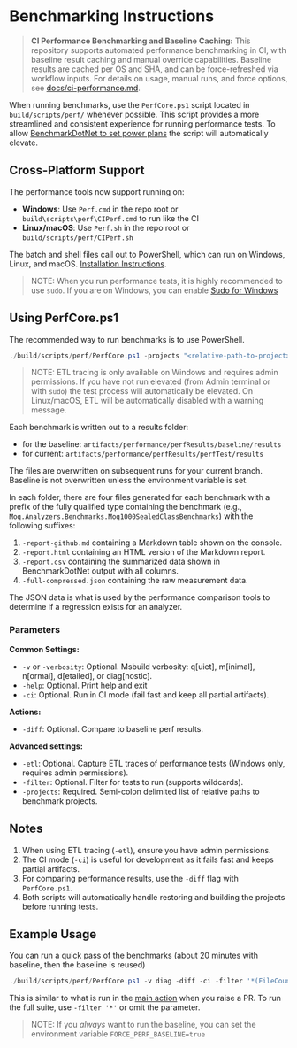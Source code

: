 # Benchmarking Instructions

> **CI Performance Benchmarking and Baseline Caching:**
> This repository supports automated performance benchmarking in CI, with baseline result caching and manual override capabilities. Baseline results are cached per OS and SHA, and can be force-refreshed via workflow inputs. For details on usage, manual runs, and force options, see [docs/ci-performance.md](../../../docs/ci-performance.md).

When running benchmarks, use the `PerfCore.ps1` script located in `build/scripts/perf/` whenever possible. This script provides a more streamlined and consistent experience for running performance tests. To allow [BenchmarkDotNet to set power plans](https://mawosoft.github.io/BenchmarkDotNet/articles/configs/powerplans.html) the script will automatically elevate.

## Cross-Platform Support

The performance tools now support running on:

- **Windows**: Use `Perf.cmd` in the repo root or `build\scripts\perf\CIPerf.cmd` to run like the CI
- **Linux/macOS**: Use `Perf.sh` in the repo root or `build/scripts/perf/CIPerf.sh`

The batch and shell files call out to PowerShell, which can run on Windows, Linux, and macOS. [Installation Instructions](https://learn.microsoft.com/en-us/powershell/scripting/install/installing-powershell?view=powershell-7.5).

> NOTE: When you run performance tests, it is highly recommended to use `sudo`. If you are on Windows, you can enable [Sudo for Windows](https://learn.microsoft.com/en-us/windows/advanced-settings/sudo)

## Using PerfCore.ps1

The recommended way to run benchmarks is to use PowerShell.

```powershell
./build/scripts/perf/PerfCore.ps1 -projects "<relative-path-to-project>" [-filter "<test-filter>"] [-etl] [-ci] [-diff] [-v <verbosity>]
```

> NOTE: ETL tracing is only available on Windows and requires admin permissions. If you have not run elevated (from Admin terminal or with `sudo`) the test process will automatically be elevated. On Linux/macOS, ETL will be automatically disabled with a warning message.

Each benchmark is written out to a results folder:

- for the baseline: `artifacts/performance/perfResults/baseline/results`
- for current: `artifacts/performance/perfResults/perfTest/results`

The files are overwritten on subsequent runs for your current branch. Baseline is not overwritten unless the environment variable is set.

In each folder, there are four files generated for each benchmark with a prefix of the fully qualified type containing the benchmark (e.g., `Moq.Analyzers.Benchmarks.Moq1000SealedClassBenchmarks`) with the following suffixes:

1. `-report-github.md` containing a Markdown table shown on the console.
1. `-report.html` containing an HTML version of the Markdown report.
1. `-report.csv` containing the summarized data shown in BenchmarkDotNet output with all columns.
1. `-full-compressed.json` containing the raw measurement data.

The JSON data is what is used by the performance comparison tools to determine if a regression exists for an analyzer.

### Parameters

**Common Settings:**

- `-v` or `-verbosity`: Optional. Msbuild verbosity: q[uiet], m[inimal], n[ormal], d[etailed], or diag[nostic].
- `-help`: Optional. Print help and exit
- `-ci`: Optional. Run in CI mode (fail fast and keep all partial artifacts).

**Actions:**

- `-diff`: Optional. Compare to baseline perf results.

**Advanced settings:**

- `-etl`: Optional. Capture ETL traces of performance tests (Windows only, requires admin permissions).
- `-filter`: Optional. Filter for tests to run (supports wildcards).
- `-projects`: Required. Semi-colon delimited list of relative paths to benchmark projects.

## Notes

1. When using ETL tracing (`-etl`), ensure you have admin permissions.
2. The CI mode (`-ci`) is useful for development as it fails fast and keeps partial artifacts.
3. For comparing performance results, use the `-diff` flag with `PerfCore.ps1`.
4. Both scripts will automatically handle restoring and building the projects before running tests.

## Example Usage

You can run a quick pass of the benchmarks (about 20 minutes with baseline, then the baseline is reused)

```powershell
./build/scripts/perf/PerfCore.ps1 -v diag -diff -ci -filter '*(FileCount: 1)'
```

This is similar to what is run in the [main action](../../../.github/workflows/main.yml) when you raise a PR. To run the full suite, use `-filter '*'` or omit the parameter.

> NOTE: If you _always_ want to run the baseline, you can set the environment variable `FORCE_PERF_BASELINE=true`
